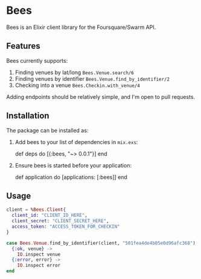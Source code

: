 # Bees

Bees is an Elixir client library for the Foursquare/Swarm API.

## Features

Bees currently supports:

  1. Finding venues by lat/long `Bees.Venue.search/6`
  2. Finding venues by identifier `Bees.Venue.find_by_identifier/2`
  3. Checking into a venue `Bees.Checkin.with_venue/4`

Adding endpoints should be relatively simple, and I'm open to pull requests.

## Installation

The package can be installed as:

  1. Add bees to your list of dependencies in `mix.exs`:

        def deps do
          [{:bees, "~> 0.0.1"}]
        end

  2. Ensure bees is started before your application:

        def application do
          [applications: [:bees]]
        end

## Usage

```elixir
client = %Bees.Client{
  client_id: "CLIENT_ID_HERE",
  client_secret: "CLIENT_SECRET_HERE",
  access_token: "ACCESS_TOKEN_FOR_CHECKIN"
}

case Bees.Venue.find_by_identifier(client, "501fea4de4b05e0d96afc368") do
  {:ok, venue} ->
    IO.inspect venue
  {:error, error} ->
    IO.inspect error
end
```


